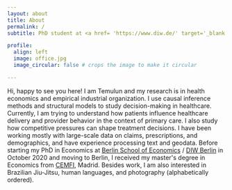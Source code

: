 ```yaml
---
layout: about
title: About
permalink: /
subtitle: PhD student at <a href= 'https://www.diw.de/' target='_blank'>DIW Berlin</a>  & <a href='https://www.tu.berlin/en/wm' target='_blank'>TU Berlin</a>

profile:
  align: left
  image: office.jpg
  image_circular: false # crops the image to make it circular

---
```


Hi, happy to see you here!
I am Temulun and my research is in health economics and empirical industrial organization. I use causal inference methods and structural models to study decision-making in healthcare. Currently, I am trying to understand how patients influence healthcare delivery and provider behavior in the context of primary care. I also study how competitive pressures can shape treatment decisions. I have been working mostly with large-scale data on claims, prescriptions, and demographics, and have experience processing text and geodata. Before starting my PhD in Economics at [Berlin School of Economics](https://berlinschoolofeconomics.de/home) / [DIW Berlin](https://www.diw.de/) in October 2020 and moving to Berlin, I received my master's degree in Economics from [CEMFI](https://www.cemfi.es/index.asp), Madrid.
Besides work, I am also interested in Brazilian Jiu-Jitsu, human languages, and photography (alphabetically ordered).

